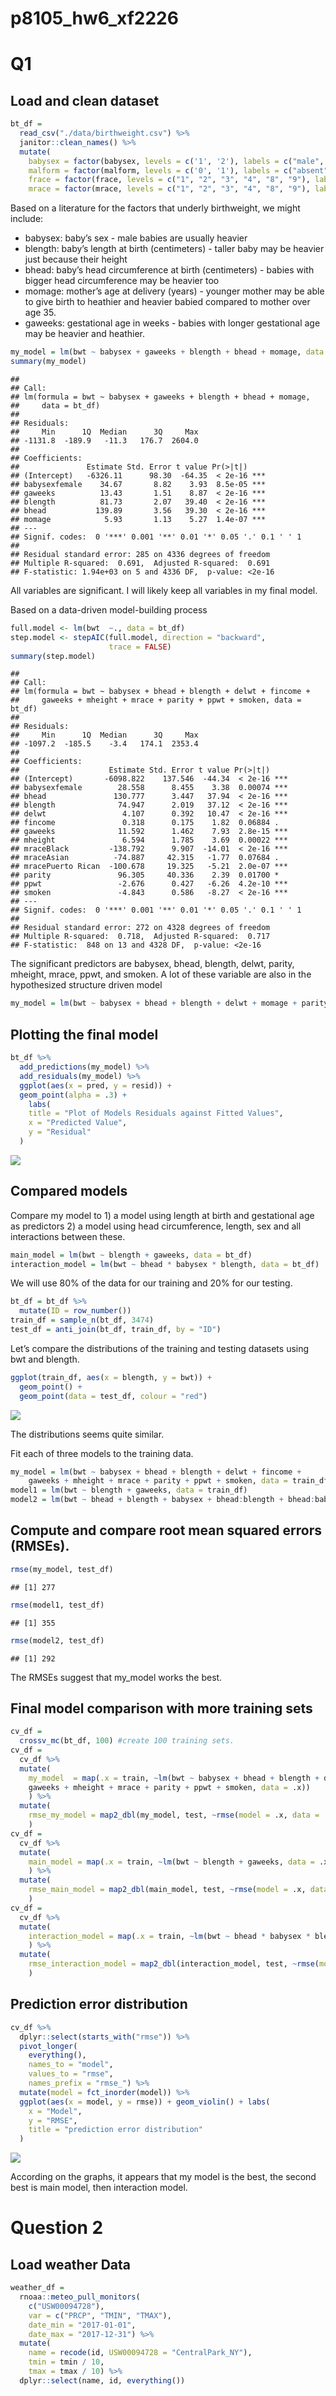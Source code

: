 p8105\_hw6\_xf2226
================

# Q1

## Load and clean dataset

``` r
bt_df = 
  read_csv("./data/birthweight.csv") %>% 
  janitor::clean_names() %>% 
  mutate(
    babysex = factor(babysex, levels = c('1', '2'), labels = c("male", "female")),
    malform = factor(malform, levels = c('0', '1'), labels = c("absent", "present")),
    frace = factor(frace, levels = c("1", "2", "3", "4", "8", "9"), labels = c("White", "Black", "Asian", "Puerto Rican", "Other", "Unknown")),
    mrace = factor(mrace, levels = c("1", "2", "3", "4", "8", "9"), labels = c("White", "Black", "Asian", "Puerto Rican", "Other", "Unknown")))
```

Based on a literature for the factors that underly birthweight, we might
include:

-   babysex: baby’s sex - male babies are usually heavier
-   blength: baby’s length at birth (centimeters) - taller baby may be
    heavier just because their height
-   bhead: baby’s head circumference at birth (centimeters) - babies
    with bigger head circumference may be heavier too
-   momage: mother’s age at delivery (years) - younger mother may be
    able to give birth to heathier and heavier babied compared to mother
    over age 35.
-   gaweeks: gestational age in weeks - babies with longer gestational
    age may be heavier and heathier.

``` r
my_model = lm(bwt ~ babysex + gaweeks + blength + bhead + momage, data = bt_df) 
summary(my_model)
```

    ## 
    ## Call:
    ## lm(formula = bwt ~ babysex + gaweeks + blength + bhead + momage, 
    ##     data = bt_df)
    ## 
    ## Residuals:
    ##     Min      1Q  Median      3Q     Max 
    ## -1131.8  -189.9   -11.3   176.7  2604.0 
    ## 
    ## Coefficients:
    ##               Estimate Std. Error t value Pr(>|t|)    
    ## (Intercept)   -6326.11      98.30  -64.35  < 2e-16 ***
    ## babysexfemale    34.67       8.82    3.93  8.5e-05 ***
    ## gaweeks          13.43       1.51    8.87  < 2e-16 ***
    ## blength          81.73       2.07   39.40  < 2e-16 ***
    ## bhead           139.89       3.56   39.30  < 2e-16 ***
    ## momage            5.93       1.13    5.27  1.4e-07 ***
    ## ---
    ## Signif. codes:  0 '***' 0.001 '**' 0.01 '*' 0.05 '.' 0.1 ' ' 1
    ## 
    ## Residual standard error: 285 on 4336 degrees of freedom
    ## Multiple R-squared:  0.691,  Adjusted R-squared:  0.691 
    ## F-statistic: 1.94e+03 on 5 and 4336 DF,  p-value: <2e-16

All variables are significant. I will likely keep all variables in my
final model.

Based on a data-driven model-building process

``` r
full.model <- lm(bwt  ~., data = bt_df)
step.model <- stepAIC(full.model, direction = "backward", 
                      trace = FALSE)
summary(step.model)
```

    ## 
    ## Call:
    ## lm(formula = bwt ~ babysex + bhead + blength + delwt + fincome + 
    ##     gaweeks + mheight + mrace + parity + ppwt + smoken, data = bt_df)
    ## 
    ## Residuals:
    ##     Min      1Q  Median      3Q     Max 
    ## -1097.2  -185.5    -3.4   174.1  2353.4 
    ## 
    ## Coefficients:
    ##                    Estimate Std. Error t value Pr(>|t|)    
    ## (Intercept)       -6098.822    137.546  -44.34  < 2e-16 ***
    ## babysexfemale        28.558      8.455    3.38  0.00074 ***
    ## bhead               130.777      3.447   37.94  < 2e-16 ***
    ## blength              74.947      2.019   37.12  < 2e-16 ***
    ## delwt                 4.107      0.392   10.47  < 2e-16 ***
    ## fincome               0.318      0.175    1.82  0.06884 .  
    ## gaweeks              11.592      1.462    7.93  2.8e-15 ***
    ## mheight               6.594      1.785    3.69  0.00022 ***
    ## mraceBlack         -138.792      9.907  -14.01  < 2e-16 ***
    ## mraceAsian          -74.887     42.315   -1.77  0.07684 .  
    ## mracePuerto Rican  -100.678     19.325   -5.21  2.0e-07 ***
    ## parity               96.305     40.336    2.39  0.01700 *  
    ## ppwt                 -2.676      0.427   -6.26  4.2e-10 ***
    ## smoken               -4.843      0.586   -8.27  < 2e-16 ***
    ## ---
    ## Signif. codes:  0 '***' 0.001 '**' 0.01 '*' 0.05 '.' 0.1 ' ' 1
    ## 
    ## Residual standard error: 272 on 4328 degrees of freedom
    ## Multiple R-squared:  0.718,  Adjusted R-squared:  0.717 
    ## F-statistic:  848 on 13 and 4328 DF,  p-value: <2e-16

The significant predictors are babysex, bhead, blength, delwt, parity,
mheight, mrace, ppwt, and smoken. A lot of these variable are also in
the hypothesized structure driven model

``` r
my_model = lm(bwt ~ babysex + bhead + blength + delwt + momage + parity + gaweeks + mheight + mrace + ppwt + smoken, data = bt_df)
```

## Plotting the final model

``` r
bt_df %>% 
  add_predictions(my_model) %>% 
  add_residuals(my_model) %>% 
  ggplot(aes(x = pred, y = resid)) + 
  geom_point(alpha = .3) +
    labs(
    title = "Plot of Models Residuals against Fitted Values",
    x = "Predicted Value",
    y = "Residual"
  )
```

![](p8105_hw6_xf2226_files/figure-gfm/unnamed-chunk-1-1.png)<!-- -->

## Compared models

Compare my model to 1) a model using length at birth and gestational age
as predictors 2) a model using head circumference, length, sex and all
interactions between these.

``` r
main_model = lm(bwt ~ blength + gaweeks, data = bt_df)
interaction_model = lm(bwt ~ bhead * babysex * blength, data = bt_df) 
```

We will use 80% of the data for our training and 20% for our testing.

``` r
bt_df = bt_df %>%
  mutate(ID = row_number())
train_df = sample_n(bt_df, 3474)
test_df = anti_join(bt_df, train_df, by = "ID")
```

Let’s compare the distributions of the training and testing datasets
using bwt and blength.

``` r
ggplot(train_df, aes(x = blength, y = bwt)) + 
  geom_point() + 
  geom_point(data = test_df, colour = "red")
```

![](p8105_hw6_xf2226_files/figure-gfm/unnamed-chunk-4-1.png)<!-- -->

The distributions seems quite similar.

Fit each of three models to the training data.

``` r
my_model = lm(bwt ~ babysex + bhead + blength + delwt + fincome + 
    gaweeks + mheight + mrace + parity + ppwt + smoken, data = train_df)
model1 = lm(bwt ~ blength + gaweeks, data = train_df)
model2 = lm(bwt ~ bhead + blength + babysex + bhead:blength + bhead:babysex + blength:babysex + bhead:blength:babysex, data = train_df)
```

## Compute and compare root mean squared errors (RMSEs).

``` r
rmse(my_model, test_df)
```

    ## [1] 277

``` r
rmse(model1, test_df)
```

    ## [1] 355

``` r
rmse(model2, test_df)
```

    ## [1] 292

The RMSEs suggest that my\_model works the best.

## Final model comparison with more training sets

``` r
cv_df = 
  crossv_mc(bt_df, 100) #create 100 training sets. 
cv_df = 
  cv_df %>% 
  mutate(
    my_model  = map(.x = train, ~lm(bwt ~ babysex + bhead + blength + delwt + fincome + 
    gaweeks + mheight + mrace + parity + ppwt + smoken, data = .x))
    ) %>% 
  mutate(
    rmse_my_model = map2_dbl(my_model, test, ~rmse(model = .x, data = .y))
    )
cv_df = 
  cv_df %>% 
  mutate(
    main_model = map(.x = train, ~lm(bwt ~ blength + gaweeks, data = .x))
    ) %>% 
  mutate(
    rmse_main_model = map2_dbl(main_model, test, ~rmse(model = .x, data = .y))
    )
cv_df = 
  cv_df %>% 
  mutate(
    interaction_model = map(.x = train, ~lm(bwt ~ bhead * babysex * blength, data = .x))
    ) %>% 
  mutate(
    rmse_interaction_model = map2_dbl(interaction_model, test, ~rmse(model = .x, data = .y))
    )
```

## Prediction error distribution

``` r
cv_df %>% 
  dplyr::select(starts_with("rmse")) %>% 
  pivot_longer(
    everything(),
    names_to = "model", 
    values_to = "rmse",
    names_prefix = "rmse_") %>% 
  mutate(model = fct_inorder(model)) %>% 
  ggplot(aes(x = model, y = rmse)) + geom_violin() + labs(
    x = "Model",
    y = "RMSE", 
    title = "prediction error distribution"
  )
```

![](p8105_hw6_xf2226_files/figure-gfm/unnamed-chunk-8-1.png)<!-- -->

According on the graphs, it appears that my model is the best, the
second best is main model, then interaction model.

# Question 2

## Load weather Data

``` r
weather_df = 
  rnoaa::meteo_pull_monitors(
    c("USW00094728"),
    var = c("PRCP", "TMIN", "TMAX"), 
    date_min = "2017-01-01",
    date_max = "2017-12-31") %>%
  mutate(
    name = recode(id, USW00094728 = "CentralPark_NY"),
    tmin = tmin / 10,
    tmax = tmax / 10) %>%
  dplyr::select(name, id, everything())
```
